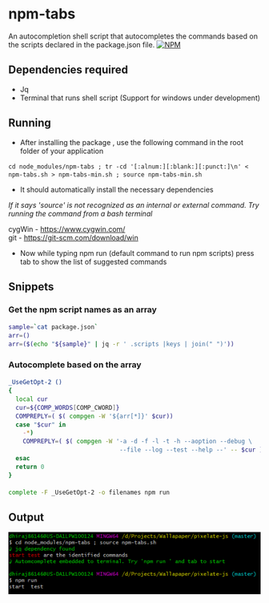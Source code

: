 # npm-tabs

An autocompletion shell script that autocompletes the commands based on the scripts declared in the package.json file.
[![NPM](https://img.shields.io/npm/v/npm-tabs.svg)](https://www.npmjs.com/package/npm-tabs)

## Dependencies required

- Jq
- Terminal that runs shell script (Support for windows under development)

## Running

- After installing the package , use the following command in the root folder of your application

```
cd node_modules/npm-tabs ; tr -cd '[:alnum:][:blank:][:punct:]\n' < npm-tabs.sh > npm-tabs-min.sh ; source npm-tabs-min.sh
````
- It should automatically install the necessary dependencies

*If it says 'source' is not recognized as an internal or external command. Try running the command from a bash terminal*

cygWin - https://www.cygwin.com/<br/>
git -  https://git-scm.com/download/win

- Now while typing npm run (default command to run npm scripts) press tab to show the list of suggested commands

## Snippets

### Get the npm script names as an array
``` sh
sample=`cat package.json`
arr=()
arr=($(echo "${sample}" | jq -r ' .scripts |keys | join(" ")'))
```
### Autocomplete based on the array

``` sh
_UseGetOpt-2 ()
{
  local cur
  cur=${COMP_WORDS[COMP_CWORD]}
  COMPREPLY=( $( compgen -W '${arr[*]}' $cur))
  case "$cur" in
    -*)
    COMPREPLY=( $( compgen -W '-a -d -f -l -t -h --aoption --debug \
                               --file --log --test --help --' -- $cur ) );
  esac
  return 0
}

complete -F _UseGetOpt-2 -o filenames npm run
```

## Output

<p align="center">
  <img src="https://github.com/dhirajsriram/npm-tabs/blob/master/npmtabs.PNG?raw=true">
</p>

